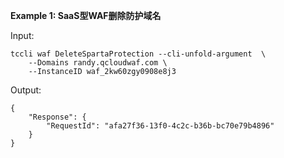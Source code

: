 **Example 1: SaaS型WAF删除防护域名**



Input: 

```
tccli waf DeleteSpartaProtection --cli-unfold-argument  \
    --Domains randy.qcloudwaf.com \
    --InstanceID waf_2kw60zgy0908e8j3
```

Output: 
```
{
    "Response": {
        "RequestId": "afa27f36-13f0-4c2c-b36b-bc70e79b4896"
    }
}
```

